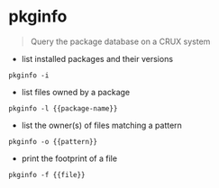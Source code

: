 # pkginfo

> Query the package database on a CRUX system

- list installed packages and their versions

`pkginfo -i`

- list files owned by a package

`pkginfo -l {{package-name}}`

- list the owner(s) of files matching a pattern

`pkginfo -o {{pattern}}`

- print the footprint of a file

`pkginfo -f {{file}}`
